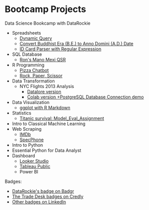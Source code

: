 # Bootcamp Projects

Data Science Bookcamp with DataRockie

- Spreadsheets
  - [Dynamic Query](https://docs.google.com/spreadsheets/d/1_Fge7c9zpIHCVsHlVFzWniwmPRcyTAF55hCjWMsnnAs/edit#gid=1981431105)
  - [Convert Buddhist Era (B.E.) to Anno Domini (A.D.) Date](https://docs.google.com/spreadsheets/d/1_Fge7c9zpIHCVsHlVFzWniwmPRcyTAF55hCjWMsnnAs/edit#gid=1656509133)
  - [ID Card Parser with Regular Expression](https://docs.google.com/spreadsheets/d/1_Fge7c9zpIHCVsHlVFzWniwmPRcyTAF55hCjWMsnnAs/edit#gid=2014543270)
- SQL Database
  - [Ron's Mano Mexi QSR](https://replit.com/@RonUltramode/SQLassignmentbatch6)
- R Programming
  - [Pizza Chatbot](https://replit.com/@RonUltramode/Batch06ChatbotPizza)
  - [Rock, Paper, Scissor](https://replit.com/@RonUltramode/Batch06RPS-game)
- Data Transformation
  - NYC Flights 2013 Analysis
    - [Datalore version](https://datalore.jetbrains.com/view/notebook/TMJWywCRdX1RLcFswOoCBG)
    - [Colab version +PostgreSQL Database Connection demo](https://colab.research.google.com/drive/10lY07ibnv9EngmIZqd4Kc2k97n7jHVx8?usp=sharing)
- Data Visualization
  - [ggplot with R Markdown](https://drive.google.com/file/d/10L11ol06T_XAIOnEgA804S3hjcnN_l-Q/view?usp=sharing)
- Statistics
  - [Titanic survival: Model_Eval_Assignment](https://colab.research.google.com/drive/1t5l3wzp2Rrgp0OH8UUlTBZjNanKhedYc?usp=sharing)
- Intro to Classical Machine Learning
- Web Scraping
  - [IMDb](https://datalore.jetbrains.com/view/notebook/JPzU5hSPirgYjiC7RlUynK#**Mini-Project-01---IMDb-Web-Scraping**)
  - [SpecPhone](https://datalore.jetbrains.com/view/notebook/JPzU5hSPirgYjiC7RlUynK#**Mini-Project-02---SpecPhone-Phone-Database**)
- Intro to Python
- Essential Python for Data Analyst
- Dashboard
  - [Looker Studio](https://lookerstudio.google.com/reporting/3768e8b5-822b-4d35-b954-feb34c37324c)
  - [Tableau Public](https://public.tableau.com/views/MyFirstTableauDashboard_16825470481690/MyFirstDashboard?:language=en-US&:display_count=n&:origin=viz_share_link)
  - Power BI

Badges:
- [DataRockie's badge on Badgr](https://badgr.com/public/assertions/RvaX5u3VRYyNq8_f8FQcqg)
- [The Trade Desk badges on Credly](https://www.credly.com/users/chainarong-uttamote)
- [Other badges on LinkedIn](https://www.linkedin.com/in/chainarong/details/certifications/)
